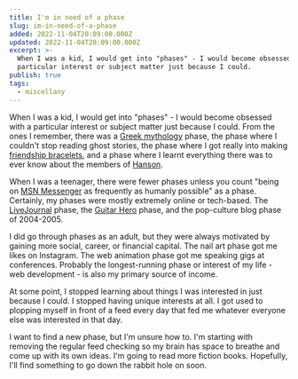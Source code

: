 ```yaml
---
title: I'm in need of a phase
slug: im-in-need-of-a-phase
added: 2022-11-04T20:09:00.000Z
updated: 2022-11-04T20:09:00.000Z
excerpt: >-
  When I was a kid, I would get into "phases" - I would become obsessed with a
  particular interest or subject matter just because I could.
publish: true
tags:
  - miscellany
---
```


When I was a kid, I would get into "phases" - I would become obsessed with a particular interest or subject matter just because I could. From the ones I remember, there was a [Greek mythology](https://en.wikipedia.org/wiki/Greek_mythology) phase, the phase where I couldn't stop reading ghost stories, the phase where I got really into making [friendship bracelets](https://sarahmaker.com/how-to-make-friendship-bracelets/), and a phase where I learnt everything there was to ever know about the members of [Hanson](https://en.wikipedia.org/wiki/Hanson_(band)).

When I was a teenager, there were fewer phases unless you count "being on [MSN Messenger](https://en.wikipedia.org/wiki/Windows_Live_Messenger) as frequently as humanly possible" as a phase. Certainly, my phases were mostly extremely online or tech-based. The [LiveJournal](https://en.wikipedia.org/wiki/LiveJournal) phase, the [Guitar Hero](https://en.wikipedia.org/wiki/Guitar_Hero) phase, and the pop-culture blog phase of 2004-2005. 

I did go through phases as an adult, but they were always motivated by gaining more social, career, or financial capital. The nail art phase got me likes on Instagram. The web animation phase got me speaking gigs at conferences. Probably the longest-running phase or interest of my life - web development - is also my primary source of income.

At some point, I stopped learning about things I was interested in just because I could. I stopped having unique interests at all. I got used to plopping myself in front of a feed every day that fed me whatever everyone else was interested in that day.

I want to find a new phase, but I'm unsure how to. I'm starting with removing the regular feed checking so my brain has space to breathe and come up with its own ideas. I'm going to read more fiction books. Hopefully, I'll find something to go down the rabbit hole on soon.

